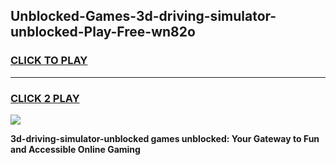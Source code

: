 
## Unblocked-Games-3d-driving-simulator-unblocked-Play-Free-wn82o
<h3>
<a href="https://premium76.site?title=3d-driving-simulator-unblocked&ref=18A1">CLICK TO PLAY</a></h3>
<hr>

<h3>
<a href="https://premium76.site?title=3d-driving-simulator-unblocked&ref=18A1">CLICK 2 PLAY</a>
  
</h3>

<a href="https://premium76.site?title=3d-driving-simulator-unblocked&ref=18A1"><img src="https://clearcache.store/games.png"></a>


**3d-driving-simulator-unblocked games unblocked: Your Gateway to Fun and Accessible Online Gaming**
